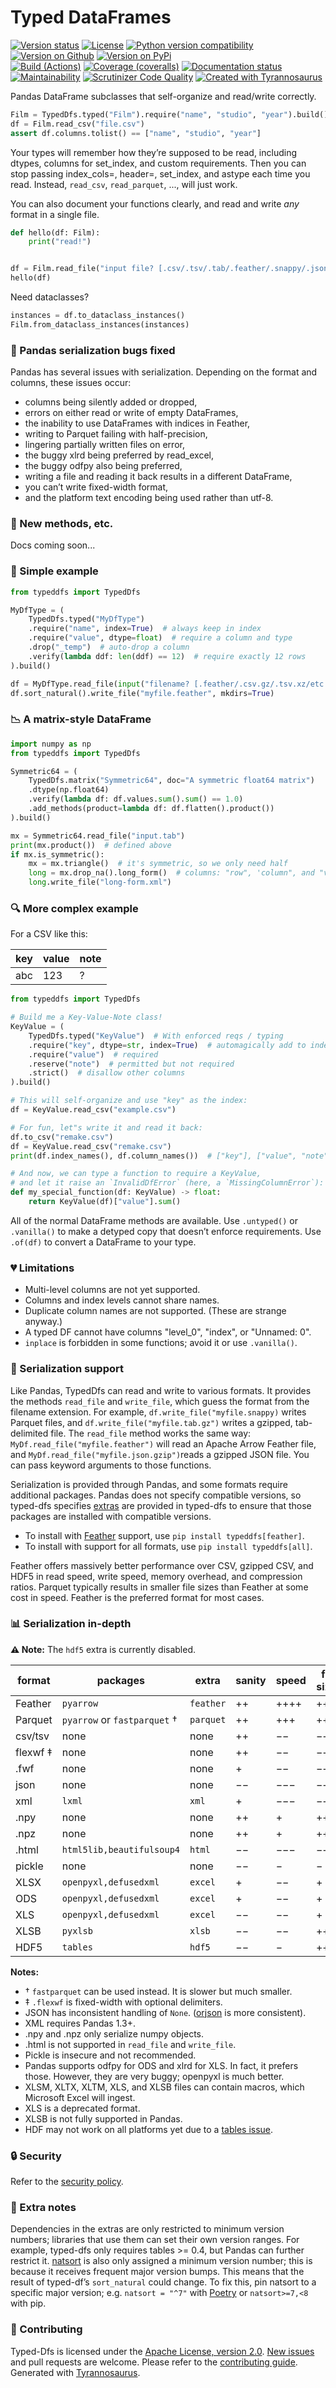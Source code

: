 # Typed DataFrames

[![Version status](https://img.shields.io/pypi/status/typeddfs?label=status)](https://pypi.org/project/typeddfs)
[![License](https://img.shields.io/badge/License-Apache%202.0-blue.svg)](https://opensource.org/licenses/Apache-2.0)
[![Python version compatibility](https://img.shields.io/pypi/pyversions/typeddfs?label=Python)](https://pypi.org/project/typeddfs)
[![Version on Github](https://img.shields.io/github/v/release/dmyersturnbull/typed-dfs?include_prereleases&label=GitHub)](https://github.com/dmyersturnbull/typed-dfs/releases)
[![Version on PyPi](https://img.shields.io/pypi/v/typeddfs?label=PyPi)](https://pypi.org/project/typeddfs)  
[![Build (Actions)](https://img.shields.io/github/workflow/status/dmyersturnbull/typed-dfs/Build%20&%20test?label=Tests)](https://github.com/dmyersturnbull/typed-dfs/actions)
[![Coverage (coveralls)](https://coveralls.io/repos/github/dmyersturnbull/typed-dfs/badge.svg?branch=main&service=github)](https://coveralls.io/github/dmyersturnbull/typed-dfs?branch=main)
[![Documentation status](https://readthedocs.org/projects/typed-dfs/badge)](https://typed-dfs.readthedocs.io/en/stable/)
[![Maintainability](https://api.codeclimate.com/v1/badges/6b804351b6ba5e7694af/maintainability)](https://codeclimate.com/github/dmyersturnbull/typed-dfs/maintainability)
[![Scrutinizer Code Quality](https://scrutinizer-ci.com/g/dmyersturnbull/typed-dfs/badges/quality-score.png?b=main)](https://scrutinizer-ci.com/g/dmyersturnbull/typed-dfs/?branch=main)
[![Created with Tyrannosaurus](https://img.shields.io/badge/Created_with-Tyrannosaurus-0000ff.svg)](https://github.com/dmyersturnbull/tyrannosaurus)

Pandas DataFrame subclasses that self-organize and read/write correctly.

```python
Film = TypedDfs.typed("Film").require("name", "studio", "year").build()
df = Film.read_csv("file.csv")
assert df.columns.tolist() == ["name", "studio", "year"]
```

Your types will remember how they’re supposed to be read,
including dtypes, columns for set_index, and custom requirements.
Then you can stop passing index_cols=, header=, set_index, and astype each time you read.
Instead, `read_csv`, `read_parquet`, ..., will just work.

You can also document your functions clearly,
and read and write _any_ format in a single file.

```python
def hello(df: Film):
    print("read!")


df = Film.read_file("input file? [.csv/.tsv/.tab/.feather/.snappy/.json.gz/.h5/...]")
hello(df)
```

Need dataclasses?

```python
instances = df.to_dataclass_instances()
Film.from_dataclass_instances(instances)
```

### 🐛 Pandas serialization bugs fixed

Pandas has several issues with serialization.
Depending on the format and columns, these issues occur:

- columns being silently added or dropped,
- errors on either read or write of empty DataFrames,
- the inability to use DataFrames with indices in Feather,
- writing to Parquet failing with half-precision,
- lingering partially written files on error,
- the buggy xlrd being preferred by read_excel,
- the buggy odfpy also being preferred,
- writing a file and reading it back results in a different DataFrame,
- you can’t write fixed-width format,
- and the platform text encoding being used rather than utf-8.

### 🎁️ New methods, etc.

Docs coming soon...

### 🎨 Simple example

```python
from typeddfs import TypedDfs

MyDfType = (
    TypedDfs.typed("MyDfType")
    .require("name", index=True)  # always keep in index
    .require("value", dtype=float)  # require a column and type
    .drop("_temp")  # auto-drop a column
    .verify(lambda ddf: len(ddf) == 12)  # require exactly 12 rows
).build()

df = MyDfType.read_file(input("filename? [.feather/.csv.gz/.tsv.xz/etc.]"))
df.sort_natural().write_file("myfile.feather", mkdirs=True)
```

### 📉 A matrix-style DataFrame

```python
import numpy as np
from typeddfs import TypedDfs

Symmetric64 = (
    TypedDfs.matrix("Symmetric64", doc="A symmetric float64 matrix")
    .dtype(np.float64)
    .verify(lambda df: df.values.sum().sum() == 1.0)
    .add_methods(product=lambda df: df.flatten().product())
).build()

mx = Symmetric64.read_file("input.tab")
print(mx.product())  # defined above
if mx.is_symmetric():
    mx = mx.triangle()  # it's symmetric, so we only need half
    long = mx.drop_na().long_form()  # columns: "row", 'column", and "value"
    long.write_file("long-form.xml")
```

### 🔍 More complex example

For a CSV like this:

| key | value | note |
| --- | ----- | ---- |
| abc | 123   | ?    |

```python
from typeddfs import TypedDfs

# Build me a Key-Value-Note class!
KeyValue = (
    TypedDfs.typed("KeyValue")  # With enforced reqs / typing
    .require("key", dtype=str, index=True)  # automagically add to index
    .require("value")  # required
    .reserve("note")  # permitted but not required
    .strict()  # disallow other columns
).build()

# This will self-organize and use "key" as the index:
df = KeyValue.read_csv("example.csv")

# For fun, let"s write it and read it back:
df.to_csv("remake.csv")
df = KeyValue.read_csv("remake.csv")
print(df.index_names(), df.column_names())  # ["key"], ["value", "note"]

# And now, we can type a function to require a KeyValue,
# and let it raise an `InvalidDfError` (here, a `MissingColumnError`):
def my_special_function(df: KeyValue) -> float:
    return KeyValue(df)["value"].sum()
```

All of the normal DataFrame methods are available.
Use `.untyped()` or `.vanilla()` to make a detyped copy that doesn’t enforce requirements.
Use `.of(df)` to convert a DataFrame to your type.

### 💔 Limitations

- Multi-level columns are not yet supported.
- Columns and index levels cannot share names.
- Duplicate column names are not supported. (These are strange anyway.)
- A typed DF cannot have columns "level_0", "index", or "Unnamed: 0".
- `inplace` is forbidden in some functions; avoid it or use `.vanilla()`.

### 🔌 Serialization support

Like Pandas, TypedDfs can read and write to various formats.
It provides the methods `read_file` and `write_file`, which guess the format from the
filename extension. For example, `df.write_file("myfile.snappy)` writes Parquet files,
and `df.write_file("myfile.tab.gz")` writes a gzipped, tab-delimited file.
The `read_file` method works the same way: `MyDf.read_file("myfile.feather")` will
read an Apache Arrow Feather file, and `MyDf.read_file("myfile.json.gzip")`reads
a gzipped JSON file. You can pass keyword arguments to those functions.

Serialization is provided through Pandas, and some formats require additional packages.
Pandas does not specify compatible versions, so typed-dfs specifies
[extras](https://python-poetry.org/docs/pyproject/#extras) are provided in typed-dfs
to ensure that those packages are installed with compatible versions.

- To install with [Feather](https://arrow.apache.org/docs/python/feather.html) support,
  use `pip install typeddfs[feather]`.
- To install with support for all formats,
  use `pip install typeddfs[all]`.

Feather offers massively better performance over CSV, gzipped CSV, and HDF5
in read speed, write speed, memory overhead, and compression ratios.
Parquet typically results in smaller file sizes than Feather at some cost in speed.
Feather is the preferred format for most cases.

### 📊 Serialization in-depth

**⚠ Note:** The `hdf5` extra is currently disabled.

| format   | packages                     | extra     | sanity | speed | file sizes |
| -------- | ---------------------------- | --------- | ------ | ----- | ---------- |
| Feather  | `pyarrow`                    | `feather` | ++     | ++++  | +++        |
| Parquet  | `pyarrow` or `fastparquet` † | `parquet` | ++     | +++   | ++++       |
| csv/tsv  | none                         | none      | ++     | −−    | −−         |
| flexwf ‡ | none                         | none      | ++     | −−    | −−         |
| .fwf     | none                         | none      | +      | −−    | −−         |
| json     | none                         | none      | −−     | −−−   | −−−        |
| xml      | `lxml`                       | `xml`     | +      | −−−   | −−−        |
| .npy     | none                         | none      | ++     | +     | +++        |
| .npz     | none                         | none      | ++     | +     | +++        |
| .html    | `html5lib,beautifulsoup4`    | `html`    | −−     | −−−   | −−−        |
| pickle   | none                         | none      | −− ️   | −     | −          |
| XLSX     | `openpyxl,defusedxml`        | `excel`   | +      | −−    | +          |
| ODS      | `openpyxl,defusedxml`        | `excel`   | +      | −−    | +          |
| XLS      | `openpyxl,defusedxml`        | `excel`   | −−     | −−    | +          |
| XLSB     | `pyxlsb`                     | `xlsb`    | −−     | −−    | ++         |
| HDF5     | `tables`                     | `hdf5`    | −−     | −     | ++         |

**Notes:**

- † `fastparquet` can be used instead. It is slower but much smaller.
- ‡ `.flexwf` is fixed-width with optional delimiters.
- JSON has inconsistent handling of `None`. ([orjson](https://github.com/ijl/orjson) is more consistent).
- XML requires Pandas 1.3+.
- .npy and .npz only serialize numpy objects.
- .html is not supported in `read_file` and `write_file`.
- Pickle is insecure and not recommended.
- Pandas supports odfpy for ODS and xlrd for XLS. In fact, it prefers those.
  However, they are very buggy; openpyxl is much better.
- XLSM, XLTX, XLTM, XLS, and XLSB files can contain macros, which Microsoft Excel will ingest.
- XLS is a deprecated format.
- XLSB is not fully supported in Pandas.
- HDF may not work on all platforms yet due to a
  [tables issue](https://github.com/PyTables/PyTables/issues/854).

### 🔒 Security

Refer to the [security policy](https://github.com/dmyersturnbull/typed-dfs/blob/main/SECURITY.md).

### 📝 Extra notes

Dependencies in the extras are only restricted to minimum version numbers;
libraries that use them can set their own version ranges.
For example, typed-dfs only requires tables >= 0.4, but Pandas can further restrict it.
[natsort](https://github.com/SethMMorton/natsort) is also only assigned a minimum version number;
this is because it receives frequent major version bumps.
This means that the result of typed-df’s `sort_natural` could change.
To fix this, pin natsort to a specific major version;
e.g. `natsort = "^7"` with [Poetry](https://python-poetry.org/) or `natsort>=7,<8` with pip.

### 🍁 Contributing

Typed-Dfs is licensed under the [Apache License, version 2.0](https://www.apache.org/licenses/LICENSE-2.0).
[New issues](https://github.com/dmyersturnbull/typed-dfs/issues) and pull requests are welcome.
Please refer to the [contributing guide](https://github.com/dmyersturnbull/typed-dfs/blob/main/CONTRIBUTING.md).
Generated with [Tyrannosaurus](https://github.com/dmyersturnbull/tyrannosaurus).
